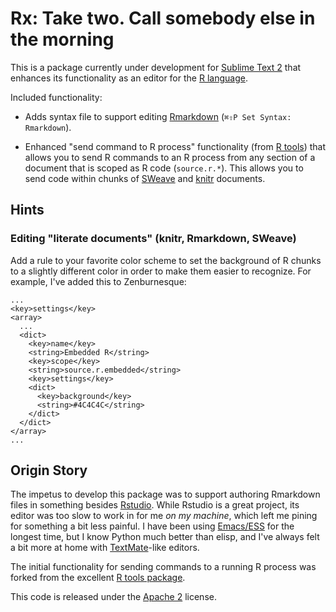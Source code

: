 Rx: Take two. Call somebody else in the morning
===============================================

This is a package currently under development for [Sublime Text 2][st2] that
enhances its functionality as an editor for the [R language][rlang].

Included functionality:

  * Adds syntax file to support editing [Rmarkdown][rmd]
    (`⌘⇧P Set Syntax: Rmarkdown`).

  * Enhanced "send command to R process" functionality (from [R tools][rtools])
    that allows you to send R commands to an R process from any section of a
    document that is scoped as R code (`source.r.*`). This allows you to send
    code within chunks of [SWeave][sweave] and [knitr][knitr] documents.


Hints
-----

### Editing "literate documents" (knitr, Rmarkdown, SWeave)

Add a rule to your favorite color scheme to set the background of R chunks to a
slightly different color in order to make them easier to recognize. For example,
I've added this to Zenburnesque:

    ...
    <key>settings</key>
    <array>
      ...
      <dict>
        <key>name</key>
        <string>Embedded R</string>
        <key>scope</key>
        <string>source.r.embedded</string>
        <key>settings</key>
        <dict>
          <key>background</key>
          <string>#4C4C4C</string>
        </dict>
      </dict>
    </array>
    ...



Origin Story
------------
The impetus to develop this package was to support authoring Rmarkdown files in
something besides [Rstudio][rstudio]. While Rstudio is a great project, its
editor was too slow to work in for me *on my machine*, which left me pining for
something a bit less painful. I have been using [Emacs/ESS][ess] for the longest
time, but I know Python much better than elisp, and I've always felt a bit more
at home with [TextMate][tm]-like editors.

The initial functionality for sending commands to a running R process was
forked from the excellent [R tools package][rtools].

This code is released under the [Apache 2][apache2] license.

[apache2]: http://www.apache.org/licenses/LICENSE-2.0.html
[ess]: http://ess.r-project.org
[knitr]: http://yihui.name/knitr
[rlang]: http://www.r-project.org
[rmd]: http://rstudio.org/docs/authoring/using_markdown
[rstudio]: http://www.rstudio.org
[rtools]: https://github.com/karthikram/Rtools
[st2]: http://www.sublimetext.com
[sweave]: http://www.statistik.lmu.de/~leisch/Sweave
[tm]: http://macromates.com/
